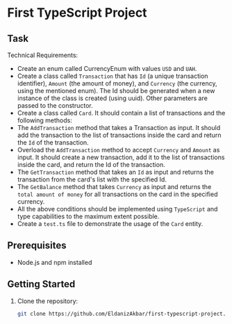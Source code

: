 # First TypeScript Project

## Task

Technical Requirements:

 - Create an enum called CurrencyEnum with values `USD` and `UAH`.
 - Create a class called `Transaction` that has `Id` (a unique transaction identifier), `Amount` (the amount of money), and `Currency` (the currency, using the mentioned enum). The Id should be generated when a new instance of the class is created (using uuid). Other parameters are passed to the constructor.
 - Create a class called `Card`. It should contain a list of transactions and the following methods:
 - The `AddTransaction` method that takes a Transaction as input. It should add the transaction to the list of transactions inside the card and return the `Id` of the transaction.
 - Overload the `AddTransaction` method to accept `Currency` and `Amount` as input. It should create a new transaction, add it to the list of transactions inside the card, and return the Id of the transaction.
 - The `GetTransaction` method that takes an `Id` as input and returns the transaction from the card's list with the specified Id.
 - The `GetBalance` method that takes `Currency` as input and returns the `total amount of money` for all transactions on the card in the specified currency.
 - All the above conditions should be implemented using `TypeScript` and type capabilities to the maximum extent possible.
 - Create a `test.ts` file to demonstrate the usage of the `Card` entity.


## Prerequisites

- Node.js and npm installed

## Getting Started

1. Clone the repository:

   ```bash
   git clone https://github.com/EldanizAkbar/first-typescript-project.git

